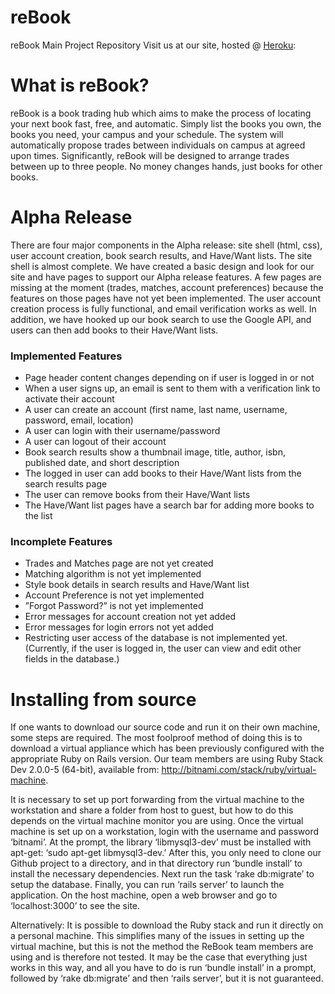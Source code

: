 reBook
======

reBook Main Project Repository
Visit us at our site, hosted @ [Heroku](http://rebook.herokuapp.com):<br>

# What is reBook?

reBook is a book trading hub which aims to make the process of locating your next book fast, free, and automatic. Simply list the books you own, the books you need, your campus and your schedule. The system will automatically propose trades between individuals on campus at agreed upon times. Significantly, reBook will be designed to arrange trades between up to three people. No money changes hands, just books for other books.

# Alpha Release

There are four major components in the Alpha release: site shell (html, css), user account creation, book search results, and Have/Want lists. The site shell is almost complete. We have created a basic design and look for our site and have pages to support our Alpha release features. A few pages are missing at the moment (trades, matches, account preferences) because the features on those pages have not yet been implemented. The user account creation process is fully functional, and email verification works as well. In addition, we have hooked up our book search to use the Google API, and users can then add books to their Have/Want lists.  
  
### Implemented Features  
* Page header content changes depending on if user is logged in or not  
* When a user signs up, an email is sent to them with a verification link to activate their account   
* A user can create an account (first name, last name, username, password, email, location)  
* A user can login with their username/password  
* A user can logout of their account  
* Book search results show a thumbnail image, title, author, isbn, published date, and short description  
* The logged in user can add books to their Have/Want lists from the search results page  
* The user can remove books from their Have/Want lists   
* The Have/Want list pages have a search bar for adding more books to the list  
  
### Incomplete Features  
* Trades and Matches page are not yet created  
* Matching algorithm is not yet implemented   
* Style book details in search results and Have/Want list  
* Account Preference is not yet implemented  
* ”Forgot Password?” is not yet implemented 
* Error messages for account creation not yet added  
* Error messages for login errors not yet added
* Restricting user access of the database is not implemented yet. (Currently, if the user is logged in, the user can view and edit other fields in the database.) 

# Installing from source

If one wants to download our source code and run it on their own machine, some steps are required. The most foolproof method of doing this is to download a virtual appliance which has been previously configured with the appropriate Ruby on Rails version. Our team members are using Ruby Stack Dev 2.0.0-5 (64-bit), available from: http://bitnami.com/stack/ruby/virtual-machine. 

It is necessary to set up port forwarding from the virtual machine to the workstation and share a folder from host to guest, but how to do this depends on the virtual machine monitor you are using. Once the virtual machine is set up on a workstation, login with the username and password ‘bitnami’. At the prompt, the library ‘libmysql3-dev’ must be installed with apt-get: ‘sudo apt-get libmysql3-dev.’ After this, you only need to clone our Github project to a directory, and in that directory run ‘bundle install’ to install the necessary dependencies. Next run the task ‘rake db:migrate’ to setup the database. Finally, you can run ‘rails server’ to launch the application. On the host machine, open a web browser and go to ‘localhost:3000’ to see the site. 

Alternatively: It is possible to download the Ruby stack and run it directly on a personal machine. This simplifies many of the issues in setting up the virtual machine, but this is not the method the ReBook team members are using and is therefore not tested. It may be the case that everything just works in this way, and all you have to do is run ‘bundle install’ in a prompt, followed by ‘rake db:migrate’ and then ‘rails server’, but it is not guaranteed.
